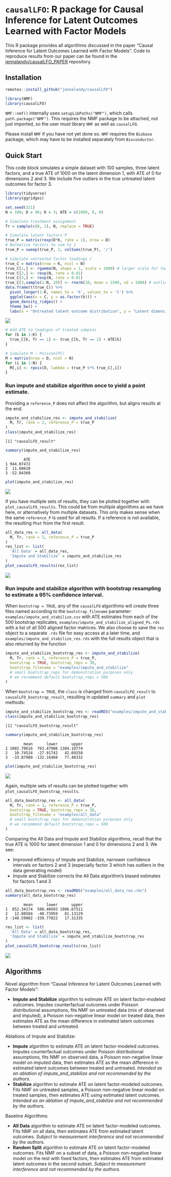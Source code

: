 # `causalLFO`: R package for Causal Inference for Latent Outcomes Learned with Factor Models

This R package provides all algorithms discussed in the paper “Causal Inference for Latent Outcomes Learned with Factor Models”. Code to reproduce results from our paper can be found in the [jennalandy/causalLFO_PAPER](https://github.com/jennalandy/causalLFO_PAPER/tree/master) repository.

## Installation

``` r
remotes::install_github("jennalandy/causalLFO")
```

``` r
library(NMF)
library(causalLFO)
```

`NMF::nmf()` internally uses `setupLibPaths("NMF")`, which calls `path.package("NMF")`. This requires the NMF package to be attached, not just imported, so the user must library `NMF` as well as `causalLFO`.

Please install `NMF` if you have not yet done so. `NMF` requires the `Biobase` package, which may have to be installed separately from `Bioconductor`.

## Quick Start

This code block simulates a simple dataset with 100 samples, three latent factors, and a true ATE of 1000 on the latent dimension 1, with ATE of 0 for dimensions 2 and 3. We include five outliers in the true untreated latent outcomes for factor 3.

``` r
library(tidyverse)
library(ggridges)

set.seed(321)
N = 100; D = 96; K = 3; ATE = c(1000, 0, 0)

# Simulate treatment assignment
Tr = sample(c(0, 1), N, replace = TRUE)

# Simulate latent factors P
true_P = matrix(rexp(D*K, rate = 1), nrow = D)
# Normalize factors to sum to 1
true_P = sweep(true_P, 2, colSums(true_P), '/')

# Simulate untreated factor loadings C
true_C = matrix(nrow = K, ncol = N)
true_C[1,] <- rgamma(N, shape = 1, scale = 1000) # larger scale for factor 1
true_C[2,] <- rexp(N, rate = 0.01)
true_C[3,] <- rexp(N, rate = 0.01)
true_C[3,sample(1:N, 10)] <- rnorm(10, mean = 1500, sd = 1000) # outliers for factor 3
data.frame(t(true_C)) %>%
  pivot_longer(1:K, names_to = 'k', values_to = 'C') %>%
  ggplot(aes(x = C, y = as.factor(k))) +
  geom_density_ridges() +
  theme_bw() +
  labs(x = "Untreated latent outcome distribution", y = "Latent dimension")
```

![](README_files/figure-commonmark/unnamed-chunk-3-1.png)

``` r
# Add ATE to loadigns of treated samples
for (k in 1:K) {
  true_C[k, Tr == 1] <- true_C[k, Tr == 1] + ATE[k]
}

# Simulate M ~ Poisson(PC)
M = matrix(nrow = D, ncol = N)
for (i in 1:N) {
  M[,i] <- rpois(D, lambda = true_P %*% true_C[,i])
}
```

### Run impute and stabilize algorithm once to yield a point estimate.

Providing a `reference_P` does not affect the algorithm, but aligns results at the end.

``` r
impute_and_stabilize_res <- impute_and_stabilize(
  M, Tr, rank = 3, reference_P = true_P
)
class(impute_and_stabilize_res)
```

```         
[1] "causalLFO_result"
```

``` r
summary(impute_and_stabilize_res)
```

```         
        ATE
1 944.07472
2  11.60620
3 -52.84368
```

``` r
plot(impute_and_stabilize_res)
```

![](README_files/figure-commonmark/unnamed-chunk-4-1.png)

If you have multiple sets of results, they can be plotted together with `plot_causalLFO_results`. This could be from multiple algorithms as we have here, or alternatively from multiple datasets. This only makes sense when the same `reference_P` is used for all results. If a reference is not available, the resulting `Phat` from the first result.

``` r
all_data_res <- all_data(
  M, Tr, rank = 3, reference_P = true_P
)
res_list <- list(
  'All Data' = all_data_res,
  'Impute and Stabilize' = impute_and_stabilize_res
)
plot_causalLFO_results(res_list)
```

![](README_files/figure-commonmark/unnamed-chunk-5-1.png)

### Run impute and stabilize algorithm with bootstrap resampling to estimate a 95% confidence interval.

When `bootstrap = TRUE`, any of the `causalLFO` algorithms will create three files named according to the `bootstrap_filename` parameter: `examples/impute_and_stabilize.csv` with ATE estimates from each of the 500 bootstrap replicates, `examples/impute_and_stabilize_aligned_Ps.rds` with a list of all 500 aligned factor matrices. We also choose to save the `res` object to a separate `.rds` file for easy access at a later time, and `examples/impute_and_stabilize_res.rds` with the full results object that is also returned by the function

``` r
impute_and_stabilize_bootstrap_res <- impute_and_stabilize(
  M, Tr, rank = 3, reference_P = true_P,
  bootstrap = TRUE, bootstrap_reps = 30,
  bootstrap_filename = "examples/impute_and_stabilize"
  # small bootstrap_reps for demonstration purposes only
  # we recommend default bootstrap_reps = 500
)
```

When `bootstrap = TRUE`, the `class` is changed from `causalLFO_result` to `causalLFO_bootstrap_result`, resulting in updated `summary` and `plot` methods:

``` r
impute_and_stabilize_bootstrap_res <- readRDS("examples/impute_and_stabilize_res.rds")
class(impute_and_stabilize_bootstrap_res)
```

```         
[1] "causalLFO_bootstrap_result"
```

``` r
summary(impute_and_stabilize_bootstrap_res)
```

```         
        mean      lower      upper
1 1002.70616  763.47986 1384.10774
2   10.74524  -27.91742   42.69258
3  -33.87980 -132.16468   77.48332
```

``` r
plot(impute_and_stabilize_bootstrap_res)
```

![](README_files/figure-commonmark/unnamed-chunk-7-1.png)

Again, multiple sets of results can be plotted together with `plot_causalLFO_bootstrap_results`.

``` r
all_data_bootstrap_res <- all_data(
  M, Tr, rank = 3, reference_P = true_P,
  bootstrap = TRUE, bootstrap_reps = 30,
  bootstrap_filename = "examples/all_data"
  # small bootstrap_reps for demonstration purposes only
  # we recommend default bootstrap_reps = 500
)
```

Comparing the All Data and Impute and Stabilize algorithms, recall that the true ATE is 1000 for latent dimension 1 and 0 for dimensions 2 and 3. We see:

-   Improved efficiency of Impute and Stabilize, narrower confidence intervals on factors 2 and 3 (especially factor 3 which has outliers in the data generating model)
-   Impute and Stabilize corrects the All Data algorithm’s biased estimates for factors 1 and 3

``` r
all_data_bootstrap_res <- readRDS("examples/all_data_res.rds")
summary(all_data_bootstrap_res)
```

```         
        mean      lower      upper
1  852.34174  580.46693 1086.67511
2   12.08584  -40.73959   81.13129
3 -140.59002 -339.77022   17.31335
```

``` r
res_list <- list(
  'All Data' = all_data_bootstrap_res,
  'Impute and Stabilize' = impute_and_stabilize_bootstrap_res
)
plot_causalLFO_bootstrap_results(res_list)
```

![](README_files/figure-commonmark/unnamed-chunk-9-1.png)

## Algorithms

Novel algorithm from “Causal Inference for Latent Outcomes Learned with Factor Models”:

-   **Impute and Stabilize** algorithm to estimate ATE on latent factor-modeled outcomes. Imputes counterfactual outcomes under Poisson distributional assumptions, fits NMF on untreated data (mix of observed and imputed), a Poisson non-negative linear model on treated data, then estimates ATE as the mean difference in estimated latent outcomes between treated and untreated.

Ablations of Impute and Stabilize:

-   **Impute** algorithm to estimate ATE on latent factor-modeled outcomes. Imputes counterfactual outcomes under Poisson distributional assumptions, fits NMF on observed data, a Poisson non-negative linear model on imputed data, then estimates ATE as the mean difference in estimated latent outcomes between treated and untreated. *Intended as an ablation of impute_and_stabilize and not recommended by the authors.*
-   **Stabilize** algorithm to estimate ATE on latent factor-modeled outcomes. Fits NMF on untreated samples, a Poisson non-negative linear model on treated samples, then estimates ATE using estimated latent outcomes. *Intended as an ablation of impute_and_stabilize and not recommended by the authors.*

Baseline Algorithms:

-   **All Data** algorithm to estimate ATE on latent factor-modeled outcomes. Fits NMF on all data, then estimates ATE from estimated latent outcomes. *Subject to measurement interference and not recommended by the authors.*
-   **Random Split** algorithm to estimate ATE on latent factor-modeled outcomes. Fits NMF on a subset of data, a Poisson non-negative linear model on the rest with fixed factors, then estimates ATE from estimated latent outcomes in the second subset. *Subject to measurement interference and not recommended by the authors.*
